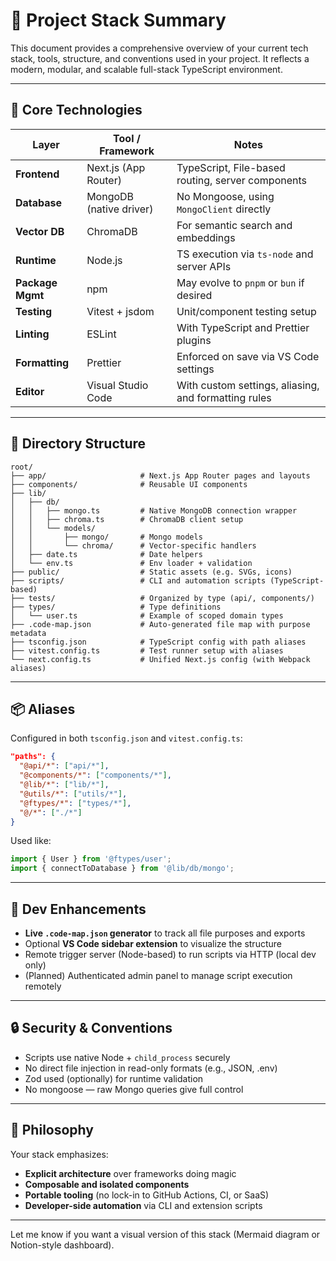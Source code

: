# 🧱 Project Stack Summary

This document provides a comprehensive overview of your current tech stack, tools, structure, and conventions used in your project. It reflects a modern, modular, and scalable full-stack TypeScript environment.

---

## 🔧 Core Technologies

| Layer            | Tool / Framework        | Notes                                                |
| ---------------- | ----------------------- | ---------------------------------------------------- |
| **Frontend**     | Next.js (App Router)    | TypeScript, File-based routing, server components    |
| **Database**     | MongoDB (native driver) | No Mongoose, using `MongoClient` directly            |
| **Vector DB**    | ChromaDB                | For semantic search and embeddings                   |
| **Runtime**      | Node.js                 | TS execution via `ts-node` and server APIs           |
| **Package Mgmt** | npm                     | May evolve to `pnpm` or `bun` if desired             |
| **Testing**      | Vitest + jsdom          | Unit/component testing setup                         |
| **Linting**      | ESLint                  | With TypeScript and Prettier plugins                 |
| **Formatting**   | Prettier                | Enforced on save via VS Code settings                |
| **Editor**       | Visual Studio Code      | With custom settings, aliasing, and formatting rules |

---

## 📁 Directory Structure

```
root/
├── app/                     # Next.js App Router pages and layouts
├── components/              # Reusable UI components
├── lib/
│   ├── db/
│   │   ├── mongo.ts         # Native MongoDB connection wrapper
│   │   ├── chroma.ts        # ChromaDB client setup
│   │   └── models/
│   │       ├── mongo/       # Mongo models
│   │       └── chroma/      # Vector-specific handlers
│   ├── date.ts              # Date helpers
│   └── env.ts               # Env loader + validation
├── public/                  # Static assets (e.g. SVGs, icons)
├── scripts/                 # CLI and automation scripts (TypeScript-based)
├── tests/                   # Organized by type (api/, components/)
├── types/                   # Type definitions
│   └── user.ts              # Example of scoped domain types
├── .code-map.json           # Auto-generated file map with purpose metadata
├── tsconfig.json            # TypeScript config with path aliases
├── vitest.config.ts         # Test runner setup with aliases
└── next.config.ts           # Unified Next.js config (with Webpack aliases)
```

---

## 📦 Aliases

Configured in both `tsconfig.json` and `vitest.config.ts`:

```json
"paths": {
  "@api/*": ["api/*"],
  "@components/*": ["components/*"],
  "@lib/*": ["lib/*"],
  "@utils/*": ["utils/*"],
  "@ftypes/*": ["types/*"],
  "@/*": ["./*"]
}
```

Used like:

```ts
import { User } from '@ftypes/user';
import { connectToDatabase } from '@lib/db/mongo';
```

---

## 🔁 Dev Enhancements

- **Live `.code-map.json` generator** to track all file purposes and exports
- Optional **VS Code sidebar extension** to visualize the structure
- Remote trigger server (Node-based) to run scripts via HTTP (local dev only)
- (Planned) Authenticated admin panel to manage script execution remotely

---

## 🔒 Security & Conventions

- Scripts use native Node + `child_process` securely
- No direct file injection in read-only formats (e.g., JSON, .env)
- Zod used (optionally) for runtime validation
- No mongoose — raw Mongo queries give full control

---

## 🧠 Philosophy

Your stack emphasizes:

- **Explicit architecture** over frameworks doing magic
- **Composable and isolated components**
- **Portable tooling** (no lock-in to GitHub Actions, CI, or SaaS)
- **Developer-side automation** via CLI and extension scripts

---

Let me know if you want a visual version of this stack (Mermaid diagram or Notion-style dashboard).
